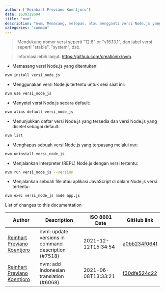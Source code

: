 ```yaml
---
author: ['Reinhart Previano Koentjoro']
date: 1639319694
title: "nvm"
description: "nvm, Memasang, melepas, atau mengganti versi Node.js yang dipakai."
categories: "common"
---
```

> Mendukung nomor versi seperti "12.8" or "v16.13.1", dan label versi seperti "stable", "system", dsb.

> Informasi lebih lanjut: <https://github.com/creationix/nvm>.

- Memasang versi Node.js yang ditentukan:

```bash
nvm install versi_node_js
```

- Menggunakan versi Node.js tertentu untuk sesi saat ini:

```bash
nvm use versi_node_js
```

- Menyetel versi Node.js secara default:

```bash
nvm alias default versi_node_js
```

- Menunjukkan daftar versi Node.js yang tersedia dan versi Node.js yang disetel sebagai default:

```bash
nvm list
```

- Menghapus sebuah versi Node.js yang terpasang melalui `nvm`:

```bash
nvm uninstall versi_node_js
```

- Menjalankan interpreter (REPL) Node.js dengan versi tertentu:

```bash
nvm run versi_node_js --version
```

- Menjalankan sebuah file atau aplikasi JavaScript di dalam Node.js versi tertentu:

```bash
nvm exec versi_node_js node app.js
```
List of changes to this documentation


Author | Description | ISO 8601 Date | GitHub link
------|-----|-----|-----
[Reinhart Previano Koentjoro](mailto:reinhart_previano@yahoo.com) | nvm: update versions in command description (#7518) | 2021-12-12T15:34:54 | [a0bb234f064f](https://github.com/tldr-pages/tldr/commit/a0bb234f064feaeb8e225fb28cbb319c481e3dde)
[Reinhart Previano Koentjoro](mailto:reinhart_previano@yahoo.com) | nvm: add Indonesian translation (#6068) | 2021-06-08T13:33:21 | [f30dfe524c22](https://github.com/tldr-pages/tldr/commit/f30dfe524c22d670aee6ea16b9608621dacd0ccf)

